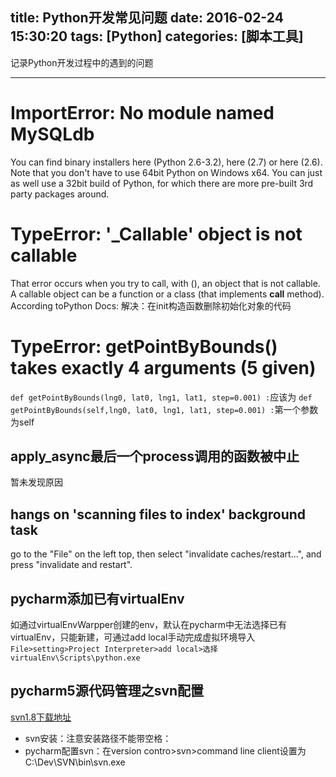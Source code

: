 title: Python开发常见问题
date: 2016-02-24 15:30:20
tags: [Python]
categories: [脚本工具]
---

记录Python开发过程中的遇到的问题
- - -
<!-- more -->

# ImportError: No module named MySQLdb
You can find binary installers here (Python 2.6-3.2), here (2.7) or here (2.6). Note that you don't have to use 64bit Python on Windows x64. You can just as well use a 32bit build of Python, for which there are more pre-built 3rd party packages around.

# TypeError: '_Callable' object is not callable
That error occurs when you try to call, with (), an object that is not callable.
A callable object can be a function or a class (that implements __call__ method). According toPython Docs:
解决：在init构造函数删除初始化对象的代码

# TypeError: getPointByBounds() takes exactly 4 arguments (5 given)
`def getPointByBounds(lng0, lat0, lng1, lat1, step=0.001) :`应该为
`def getPointByBounds(self,lng0, lat0, lng1, lat1, step=0.001) :`第一个参数为self

## apply_async最后一个process调用的函数被中止
暂未发现原因

##  hangs on 'scanning files to index' background task
go to the "File" on the left top, then select "invalidate caches/restart...", and press "invalidate and restart".

## pycharm添加已有virtualEnv
如通过virtualEnvWarpper创建的env，默认在pycharm中无法选择已有virtualEnv，只能新建，可通过add local手动完成虚拟环境导入
`File>setting>Project Interpreter>add local>选择virtualEnv\Scripts\python.exe`

## pycharm5源代码管理之svn配置
[svn1.8下载地址](http://netcologne.dl.sourceforge.net/project/win32svn/1.8.14/Setup-Subversion-1.8.14.msi)
* svn安装：注意安装路径不能带空格：
* pycharm配置svn：在version contro>svn>command line client设置为C:\Dev\SVN\bin\svn.exe
